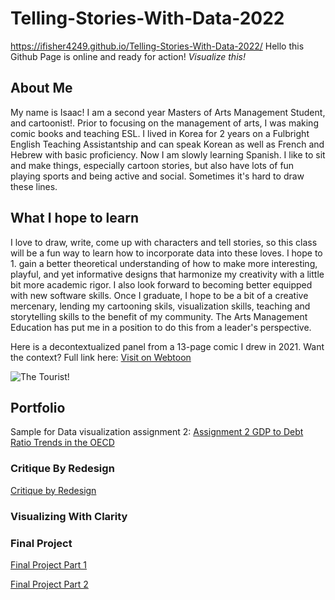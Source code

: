 # Telling-Stories-With-Data-2022
https://ifisher4249.github.io/Telling-Stories-With-Data-2022/
Hello this Github Page is online and ready for action! *Visualize this!* 
## About Me
My name is Isaac! I am a second year Masters of Arts Management Student, and cartoonist!. Prior to focusing on the management of arts, I was making comic books and teaching ESL. I lived in Korea for 2 years on a Fulbright English Teaching Assistantship and can speak Korean as well as French and Hebrew with basic proficiency. Now I am slowly learning Spanish. I like to sit and make things, especially cartoon stories, but also have lots of fun playing sports and being active and social. Sometimes it's hard to draw these lines. 
## What I hope to learn
I love to draw, write, come up with characters and tell stories, so this class will be a fun way to learn how to incorporate data into these loves. I hope to 1. gain a better theoretical understanding of how to make more interesting, playful, and yet informative designs that harmonize my creativity with a little bit more academic rigor. I also look forward to becoming better equipped with new software skills. Once I graduate, I hope to be a bit of a creative mercenary, lending my cartooning skils, visualization skills, teaching and storytelling skills to the benefit of my community. The Arts Management Education has put me in a position to do this from a leader's perspective.

Here is a decontextualized panel from a 13-page comic I drew in 2021. Want the context? Full link here: 
[Visit on Webtoon](https://www.webtoons.com/en/challenge/the-tourist/list?title_no=487406&page=1)

![The Tourist!](https://user-images.githubusercontent.com/92678363/199292808-3ca6a651-8040-4062-9209-f2136f2ed410.png)



## Portfolio
Sample for Data visualization assignment 2: [Assignment 2 GDP to Debt Ratio Trends in the OECD](/dataviz2.md)

### Critique By Redesign
[Critique by Redesign](/critiquebydesign.md)

### Visualizing With Clarity
### Final Project 
[Final Project Part 1](/finalprojectisaacfisher.md)

[Final Project Part 2](/finalprojectpart2.md)
